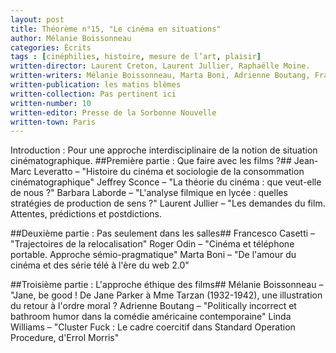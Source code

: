 ```yaml
---
layout: post
title: Théorème n°15, "Le cinéma en situations"
author: Mélanie Boissonneau
categories: Écrits
tags : [cinéphilies, histoire, mesure de l’art, plaisir]
written-director: Laurent Creton, Laurent Jullier, Raphaëlle Moine.
written-writers: Mélanie Boissonneau, Marta Boni, Adrienne Boutang, Francesco Casetti, Laurent Jullier, Barbara Laborde, Roger Odin, Jeffrey Sconce, Linda Williams
written-publication: les matins blèmes
written-collection: Pas pertinent ici
written-number: 10
written-editor: Presse de la Sorbonne Nouvelle
written-town: Paris
---
```


Introduction : Pour une approche interdisciplinaire de la notion de situation cinématographique.
##Première partie : Que faire avec les films ?##
Jean-Marc Leveratto – "Histoire du cinéma et sociologie de la consommation cinématographique"
Jeffrey Sconce – "La théorie du cinéma : que veut-elle de nous ?"
Barbara Laborde – "L'analyse filmique en lycée : quelles stratégies de production de sens ?"
Laurent Jullier – "Les demandes du film. Attentes, prédictions et postdictions.

##Deuxième partie : Pas seulement dans les salles##
Francesco Casetti – "Trajectoires de la relocalisation"
Roger Odin – "Cinéma et téléphone portable. Approche sémio-pragmatique"
Marta Boni – "De l'amour du cinéma et des série télé à l'ère du web 2.0"

##Troisième partie : L'approche éthique des films##
Mélanie Boissonneau – "Jane, be good ! De Jane Parker à Mme Tarzan (1932-1942), une illustration du retour à l'ordre moral ?
Adrienne Boutang – "Politically incorrect et bathroom humor dans la comédie américaine contemporaine"
Linda Williams – "Cluster Fuck : Le cadre coercitif dans Standard Operation Procedure, d'Errol Morris"
